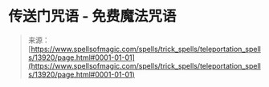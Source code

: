 <!--yml

类别：未分类

日期：2024-06-12 18:52:37

-->

# 传送门咒语 - 免费魔法咒语

> 来源：[https://www.spellsofmagic.com/spells/trick_spells/teleportation_spells/13920/page.html#0001-01-01](https://www.spellsofmagic.com/spells/trick_spells/teleportation_spells/13920/page.html#0001-01-01)
